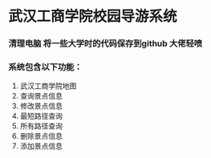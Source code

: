 # 武汉工商学院校园导游系统

### 清理电脑 将一些大学时的代码保存到github 大佬轻喷

### 系统包含以下功能：
1. 武汉工商学院地图
2. 查询景点信息
3. 修改景点信息
4. 最短路径查询
5. 所有路径查询
6. 删除景点信息
7. 添加景点信息
